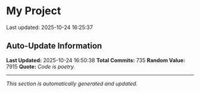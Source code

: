 # My Project


Last updated: 2025-10-24 16:25:37






































































































































































































































































































































































































































































































































































































































































































































































































































































































































































































































































































































































## Auto-Update Information

**Last Updated:** 2025-10-24 16:50:38
**Total Commits:** 735
**Random Value:** 7915
**Quote:** _Code is poetry._

---
_This section is automatically generated and updated._
